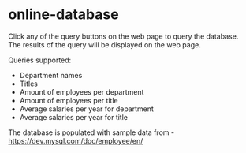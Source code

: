 # online-database

Click any of the query buttons on the web page to query the database.  
The results of the query will be displayed on the web page.

Queries supported:
* Department names
* Titles
* Amount of employees per department
* Amount of employees per title
* Average salaries per year for department
* Average salaries per year for title

The database is populated with sample data from - https://dev.mysql.com/doc/employee/en/